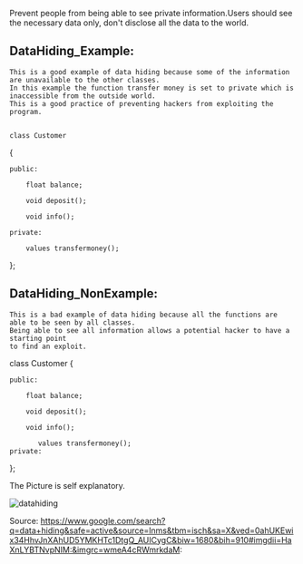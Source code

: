 
Prevent people from being able to see private information.Users should see the necessary data only, don't disclose all the data to the world.
## DataHiding_Example:

    This is a good example of data hiding because some of the information are unavailable to the other classes.
    In this example the function transfer money is set to private which is inaccessible from the outside world. 
    This is a good practice of preventing hackers from exploiting the program.
    
  
    class Customer
{

    public:
  
	    float balance;
      
		void deposit();
    
		void info();
    
	private:
  
        values transfermoney();
};





## DataHiding_NonExample:

    This is a bad example of data hiding because all the functions are able to be seen by all classes.
    Being able to see all information allows a potential hacker to have a starting point
    to find an exploit.

 class Customer
{

    public:
  
	    float balance;
      
		void deposit();
    
		void info();
		
           values transfermoney();
	private:
  
       
};






The Picture is self explanatory.

![datahiding](https://user-images.githubusercontent.com/31521112/32199856-25b1de5a-bd94-11e7-90e3-f252bd8f1e8a.jpg)

Source:
https://www.google.com/search?q=data+hiding&safe=active&source=lnms&tbm=isch&sa=X&ved=0ahUKEwix34HhvJnXAhUD5YMKHTc1DtgQ_AUICygC&biw=1680&bih=910#imgdii=HaXnLYBTNvpNIM:&imgrc=wmeA4cRWmrkdaM:

